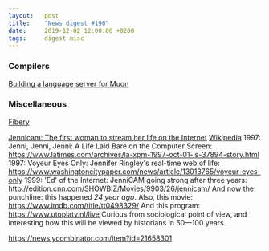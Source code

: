 ```yaml
---
layout:   post
title:    "News digest #196"
date:     2019-12-02 12:00:00 +0200
tags:     digest misc
---
```


### Compilers

[Building a language server for Muon](https://nickmqb.github.io/2019/11/24/building-a-language-server-for-muon.html)

### Miscellaneous

[Fibery](https://fibery.io/anxiety)

[Jennicam: The first woman to stream her life on the Internet](https://www.bbc.com/news/magazine-37681006)
[Wikipedia](https://en.wikipedia.org/wiki/Jennifer_Ringley)
1997: Jenni, Jenni, Jenni: A Life Laid Bare on the Computer Screen:
https://www.latimes.com/archives/la-xpm-1997-oct-01-ls-37894-story.html
1997: Voyeur Eyes Only: Jennifer Ringley's real-time web of life: https://www.washingtoncitypaper.com/news/article/13013765/voyeur-eyes-only
1999: 'Ed' of the Internet: JenniCAM going strong after three years:
http://edition.cnn.com/SHOWBIZ/Movies/9903/26/jennicam/
And now the punchline: this happened _24 year ago_.
Also, this movie: https://www.imdb.com/title/tt0498329/
And this program: https://www.utopiatv.nl/live
Curious from sociological point of view, and interesting how this will be viewed by historians in 50—100 years.

https://news.ycombinator.com/item?id=21658301
